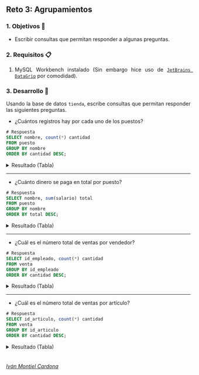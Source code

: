 ## Reto 3: Agrupamientos

<div style="text-align: justify;">

### 1. Objetivos :dart:

- Escribir consultas que permitan responder a algunas preguntas.

### 2. Requisitos :clipboard:

1. MySQL Workbench instalado (Sin embargo hice uso de [`JetBrains DataGrip`](https://www.jetbrains.com/datagrip/) por comodidad).

### 3. Desarrollo :rocket:

Usando la base de datos `tienda`, escribe consultas que permitan responder las siguientes preguntas.

- ¿Cuántos registros hay por cada uno de los puestos?

```sql
# Respuesta
SELECT nombre, count(*) cantidad
FROM puesto
GROUP BY nombre
ORDER BY cantidad DESC;                
```
<details><summary>Resultado (Tabla)</summary>
<p>

|#  |nombre                              |cantidad|
|---|------------------------------------|--------|
|1  |Nurse Practicioner                  |16      |
|2  |Marketing Manager                   |16      |
|3  |Project Manager                     |15      |
|4  |Research Associate                  |14      |
|5  |Editor                              |14      |
|6  |Business Systems Development Analyst|14      |
|7  |Data Coordiator                     |13      |
|8  |Physical Therapy Assistant          |13      |
|9  |Assistant Professor                 |13      |
|10 |Financial Advisor                   |12      |
|11 |Sales Representative                |12      |
|12 |Executive Secretary                 |12      |
|13 |VP Marketing                        |12      |
|14 |Compensation Analyst                |12      |
|15 |VP Quality Control                  |12      |
|16 |Product Engineer                    |12      |
|17 |General Manager                     |11      |
|18 |Clinical Specialist                 |11      |
|19 |Occupational Therapist              |11      |
|20 |Recruiting Manager                  |11      |
|21 |Mechanical Systems Engineer         |11      |
|22 |Electrical Engineer                 |11      |
|23 |Marketing Assistant                 |11      |
|24 |Paralegal                           |11      |
|25 |Social Worker                       |10      |
|26 |Structural Engineer                 |10      |
|27 |Senior Editor                       |10      |
|28 |Speech Pathologist                  |10      |
|29 |Help Desk Technician                |10      |
|30 |Community Outreach Specialist       |10      |
|31 |Environmental Tech                  |10      |
|32 |Nurse                               |10      |
|33 |Senior Cost Accountant              |10      |
|34 |VP Accounting                       |10      |
|35 |Pharmacist                          |10      |
|36 |Associate Professor                 |10      |
|37 |Professor                           |10      |
|38 |Staff Scientist                     |9       |
|39 |Teacher                             |9       |
|40 |Recruiter                           |9       |
|41 |Quality Control Specialist          |9       |
|42 |Senior Quality Engineer             |9       |
|43 |Nuclear Power Engineer              |9       |
|44 |Internal Auditor                    |9       |
|45 |Account Executive                   |9       |
|46 |Technical Writer                    |9       |
|47 |Environmental Specialist            |9       |
|48 |Analog Circuit Design manager       |8       |
|49 |Junior Executive                    |8       |
|50 |Director of Sales                   |8       |
|51 |Graphic Designer                    |8       |
|52 |Senior Financial Analyst            |8       |
|53 |Cost Accountant                     |8       |
|54 |Sales Associate                     |8       |
|55 |Librarian                           |8       |
|56 |Software Consultant                 |8       |
|57 |Chief Design Engineer               |8       |
|58 |Quality Engineer                    |8       |
|59 |Actuary                             |8       |
|60 |Information Systems Manager         |7       |
|61 |Dental Hygienist                    |7       |
|62 |VP Sales                            |7       |
|63 |Chemical Engineer                   |7       |
|64 |Assistant Manager                   |7       |
|65 |Geological Engineer                 |7       |
|66 |Help Desk Operator                  |7       |
|67 |VP Product Management               |7       |
|68 |Human Resources Manager             |6       |
|69 |Financial Analyst                   |6       |
|70 |Biostatistician IV                  |6       |
|71 |Tax Accountant                      |6       |
|72 |Account Coordinator                 |6       |
|73 |Legal Assistant                     |6       |
|74 |Developer II                        |6       |
|75 |Senior Developer                    |6       |
|76 |Operator                            |6       |
|77 |Assistant Media Planner             |6       |
|78 |Desktop Support Technician          |5       |
|79 |Web Designer IV                     |5       |
|80 |Civil Engineer                      |5       |
|81 |Media Manager III                   |5       |
|82 |Administrative Assistant III        |5       |
|83 |GIS Technical Architect             |5       |
|84 |Payment Adjustment Coordinator      |5       |
|85 |Analyst Programmer                  |5       |
|86 |Budget/Accounting Analyst IV        |5       |
|87 |Food Chemist                        |5       |
|88 |Budget/Accounting Analyst III       |4       |
|89 |Safety Technician IV                |4       |
|90 |Design Engineer                     |4       |
|91 |Biostatistician I                   |4       |
|92 |Administrative Officer              |4       |
|93 |Senior Sales Associate              |4       |
|94 |Accountant IV                       |4       |
|95 |Computer Systems Analyst I          |4       |
|96 |Biostatistician III                 |4       |
|97 |Automation Specialist III           |4       |
|98 |Developer III                       |4       |
|99 |Statistician I                      |4       |
|100|Structural Analysis Engineer        |4       |
|101|Engineer IV                         |4       |
|102|Database Administrator IV           |4       |
|103|Accounting Assistant III            |3       |
|104|Staff Accountant IV                 |3       |
|105|Software Test Engineer III          |3       |
|106|Human Resources Assistant I         |3       |
|107|Human Resources Assistant II        |3       |
|108|Registered Nurse                    |3       |
|109|Software Engineer I                 |3       |
|110|Staff Accountant II                 |3       |
|111|Programmer II                       |3       |
|112|Systems Administrator III           |3       |
|113|Accounting Assistant II             |3       |
|114|Engineer II                         |3       |
|115|Office Assistant III                |3       |
|116|Health Coach IV                     |3       |
|117|Developer IV                        |3       |
|118|Staff Accountant I                  |3       |
|119|Computer Systems Analyst III        |3       |
|120|Research Nurse                      |3       |
|121|Geologist III                       |3       |
|122|Web Developer II                    |3       |
|123|Database Administrator III          |3       |
|124|Geologist II                        |3       |
|125|Health Coach I                      |3       |
|126|Statistician IV                     |3       |
|127|Health Coach III                    |3       |
|128|Statistician III                    |3       |
|129|Engineer III                        |3       |
|130|Programmer Analyst II               |2       |
|131|Computer Systems Analyst II         |2       |
|132|Software Engineer IV                |2       |
|133|Database Administrator II           |2       |
|134|Programmer III                      |2       |
|135|Programmer Analyst IV               |2       |
|136|Research Assistant IV               |2       |
|137|Web Developer IV                    |2       |
|138|Geologist IV                        |2       |
|139|Administrative Assistant II         |2       |
|140|Database Administrator I            |2       |
|141|Automation Specialist II            |2       |
|142|Statistician II                     |2       |
|143|Media Manager IV                    |2       |
|144|Programmer Analyst III              |2       |
|145|Accountant I                        |2       |
|146|Human Resources Assistant III       |2       |
|147|Safety Technician III               |2       |
|148|Automation Specialist I             |2       |
|149|Media Manager II                    |2       |
|150|Web Designer I                      |2       |
|151|Web Designer III                    |2       |
|152|Office Assistant IV                 |2       |
|153|Account Representative IV           |2       |
|154|Account Representative II           |2       |
|155|Web Developer III                   |1       |
|156|Safety Technician I                 |1       |
|157|Accountant III                      |1       |
|158|Accounting Assistant I              |1       |
|159|Software Test Engineer I            |1       |
|160|Administrative Assistant I          |1       |
|161|Health Coach II                     |1       |
|162|Office Assistant II                 |1       |
|163|Account Representative III          |1       |
|164|Web Developer I                     |1       |
|165|Software Test Engineer IV           |1       |
|166|Systems Administrator IV            |1       |
|167|Software Test Engineer II           |1       |
|168|Automation Specialist IV            |1       |
|169|Research Assistant III              |1       |
|170|Web Designer II                     |1       |
|171|Engineer I                          |1       |
|172|Office Assistant I                  |1       |
|173|Human Resources Assistant IV        |1       |
|174|Budget/Accounting Analyst II        |1       |
|175|Biostatistician II                  |1       |
|176|Systems Administrator II            |1       |
|177|Research Assistant II               |1       |
|178|Budget/Accounting Analyst I         |1       |
|179|Computer Systems Analyst IV         |1       |
|180|Programmer IV                       |1       |
|181|Geologist I                         |1       |

</p>
</details>

---

- ¿Cuánto dinero se paga en total por puesto?

```sql
# Respuesta
SELECT nombre, sum(salario) total
FROM puesto
GROUP BY nombre
ORDER BY total DESC;                 
```
<details><summary>Resultado (Tabla)</summary>
<p>

|#  |nombre                              |total             |
|---|------------------------------------|------------------|
|1  |Project Manager                     |319920.94999999995|
|2  |Marketing Manager                   |314634.11000000004|
|3  |Nurse Practicioner                  |296384.04         |
|4  |Editor                              |295937.8          |
|5  |Business Systems Development Analyst|287700.92000000004|
|6  |Data Coordiator                     |270557.2          |
|7  |Assistant Professor                 |259330.11999999997|
|8  |Sales Representative                |258233.40000000002|
|9  |Physical Therapy Assistant          |250663.83000000002|
|10 |Product Engineer                    |250642.59         |
|11 |Executive Secretary                 |249026.86         |
|12 |Recruiting Manager                  |244284.58000000002|
|13 |VP Marketing                        |238134.47         |
|14 |Research Associate                  |232990.91999999998|
|15 |VP Quality Control                  |228367.74         |
|16 |Financial Advisor                   |223188.32         |
|17 |Internal Auditor                    |217184.47999999998|
|18 |Community Outreach Specialist       |213180.26         |
|19 |Electrical Engineer                 |213060.25000000003|
|20 |Senior Cost Accountant              |209741.45         |
|21 |Mechanical Systems Engineer         |205871.29999999996|
|22 |Recruiter                           |205388.24         |
|23 |Associate Professor                 |202747.07         |
|24 |Marketing Assistant                 |201814.22999999998|
|25 |Professor                           |197438.65         |
|26 |Occupational Therapist              |197312.52         |
|27 |Structural Engineer                 |196719.8          |
|28 |Compensation Analyst                |196647.86         |
|29 |Help Desk Technician                |195488.10000000003|
|30 |Technical Writer                    |195144.9          |
|31 |Senior Editor                       |194293.35         |
|32 |Account Executive                   |192631.74000000002|
|33 |Paralegal                           |191828.56         |
|34 |General Manager                     |187447.10000000003|
|35 |Environmental Specialist            |187148.25999999998|
|36 |Actuary                             |185081.38         |
|37 |Nuclear Power Engineer              |183194.26999999996|
|38 |Speech Pathologist                  |181719.12         |
|39 |Clinical Specialist                 |180402.31000000003|
|40 |Analog Circuit Design manager       |179310.18000000002|
|41 |Quality Engineer                    |177159.88         |
|42 |Pharmacist                          |177045.75999999998|
|43 |VP Accounting                       |176440.37         |
|44 |Quality Control Specialist          |176435.7          |
|45 |Teacher                             |176137.90999999997|
|46 |Environmental Tech                  |170871.14         |
|47 |Social Worker                       |168107.81         |
|48 |Librarian                           |167132.47         |
|49 |Senior Quality Engineer             |165311.53         |
|50 |Sales Associate                     |161259.63         |
|51 |Information Systems Manager         |158606.63999999998|
|52 |Nurse                               |158288.41         |
|53 |Staff Scientist                     |157528.98         |
|54 |Junior Executive                    |156846.26         |
|55 |Graphic Designer                    |155582.24000000002|
|56 |Cost Accountant                     |155524.81         |
|57 |Senior Financial Analyst            |155378.73         |
|58 |Geological Engineer                 |154718.74000000002|
|59 |Software Consultant                 |148500.93         |
|60 |Help Desk Operator                  |144664.22         |
|61 |Senior Developer                    |144510.99999999997|
|62 |VP Sales                            |144019.28         |
|63 |Assistant Media Planner             |142575.78999999998|
|64 |VP Product Management               |139063            |
|65 |Assistant Manager                   |137498.36         |
|66 |Director of Sales                   |136630.69         |
|67 |Dental Hygienist                    |134625.13999999998|
|68 |Human Resources Manager             |134137.89         |
|69 |Chemical Engineer                   |124725.29         |
|70 |Food Chemist                        |122822.52999999998|
|71 |Legal Assistant                     |116887.06         |
|72 |Biostatistician IV                  |115855.77         |
|73 |Chief Design Engineer               |113435.31         |
|74 |Administrative Assistant III        |109978.81999999999|
|75 |Analyst Programmer                  |109022.78         |
|76 |Payment Adjustment Coordinator      |108237.15         |
|77 |Operator                            |107162.24         |
|78 |Media Manager III                   |106493.16         |
|79 |Tax Accountant                      |104793.26999999999|
|80 |Financial Analyst                   |103102.69         |
|81 |Developer II                        |100616.11         |
|82 |GIS Technical Architect             |98169.16          |
|83 |Civil Engineer                      |96309.17          |
|84 |Structural Analysis Engineer        |96282.49          |
|85 |Account Coordinator                 |95365.31          |
|86 |Web Designer IV                     |94720.48999999999 |
|87 |Desktop Support Technician          |92315.22          |
|88 |Budget/Accounting Analyst IV        |86841.65          |
|89 |Automation Specialist III           |85265.81          |
|90 |Accounting Assistant II             |82846.92          |
|91 |Biostatistician I                   |81166.53          |
|92 |Design Engineer                     |80445.94          |
|93 |Engineer IV                         |80252.93000000001 |
|94 |Accounting Assistant III            |78947.08          |
|95 |Developer III                       |78804.54          |
|96 |Database Administrator IV           |78122.02          |
|97 |Research Nurse                      |74760.48000000001 |
|98 |Safety Technician IV                |73772             |
|99 |Computer Systems Analyst III        |73510.64000000001 |
|100|Accountant IV                       |73295.34          |
|101|Engineer II                         |72390.38          |
|102|Biostatistician III                 |72168.98999999999 |
|103|Web Developer II                    |70273.68000000001 |
|104|Budget/Accounting Analyst III       |70107.77          |
|105|Computer Systems Analyst I          |69487.33          |
|106|Health Coach IV                     |68818.7           |
|107|Statistician I                      |66762.22          |
|108|Programmer II                       |66738.28          |
|109|Administrative Officer              |65457.009999999995|
|110|Systems Administrator III           |65249.71          |
|111|Database Administrator III          |65130.479999999996|
|112|Health Coach I                      |64201.719999999994|
|113|Senior Sales Associate              |59430.57          |
|114|Statistician IV                     |59128.3           |
|115|Software Engineer I                 |58684.06          |
|116|Registered Nurse                    |58365.799999999996|
|117|Health Coach III                    |57582.14000000001 |
|118|Statistician III                    |56597.75          |
|119|Human Resources Assistant II        |56561.19          |
|120|Human Resources Assistant I         |54443.1           |
|121|Geologist II                        |52602.93          |
|122|Staff Accountant IV                 |52206.27          |
|123|Programmer Analyst III              |50695.97          |
|124|Engineer III                        |49341.4           |
|125|Staff Accountant I                  |48534.89000000001 |
|126|Office Assistant III                |46695.299999999996|
|127|Administrative Assistant II         |46447.15          |
|128|Software Test Engineer III          |46299.53          |
|129|Media Manager IV                    |45136.490000000005|
|130|Geologist III                       |44991.45          |
|131|Web Designer I                      |44976.29          |
|132|Automation Specialist II            |44760.58          |
|133|Programmer Analyst IV               |44548.759999999995|
|134|Account Representative IV           |44136.37          |
|135|Web Designer III                    |44085.04          |
|136|Database Administrator II           |43489.34          |
|137|Web Developer IV                    |42071.9           |
|138|Geologist IV                        |41916.28          |
|139|Developer IV                        |41890.75          |
|140|Safety Technician III               |40913.68          |
|141|Automation Specialist I             |39900.479999999996|
|142|Research Assistant IV               |38957.619999999995|
|143|Software Engineer IV                |37258.75          |
|144|Database Administrator I            |36415.3           |
|145|Account Representative II           |36270.86          |
|146|Office Assistant IV                 |35898.479999999996|
|147|Programmer Analyst II               |35658.78          |
|148|Computer Systems Analyst II         |35160             |
|149|Programmer III                      |35091.17          |
|150|Staff Accountant II                 |33694.94          |
|151|Human Resources Assistant III       |32617.61          |
|152|Media Manager II                    |31757.510000000002|
|153|Accountant I                        |30567.079999999998|
|154|Accounting Assistant I              |29770             |
|155|Administrative Assistant I          |28952.63          |
|156|Statistician II                     |28752.649999999998|
|157|Budget/Accounting Analyst II        |28698.82          |
|158|Research Assistant III              |27359.54          |
|159|Automation Specialist IV            |27356.99          |
|160|Engineer I                          |27155.44          |
|161|Programmer IV                       |27148.8           |
|162|Computer Systems Analyst IV         |25803.45          |
|163|Software Test Engineer IV           |25062.1           |
|164|Web Developer I                     |23536.3           |
|165|Software Test Engineer I            |22150.18          |
|166|Accountant III                      |21880.07          |
|167|Systems Administrator IV            |21007.3           |
|168|Office Assistant II                 |21000.56          |
|169|Office Assistant I                  |20506.16          |
|170|Biostatistician II                  |20196.05          |
|171|Health Coach II                     |18672.07          |
|172|Web Designer II                     |18487.79          |
|173|Systems Administrator II            |16712.29          |
|174|Budget/Accounting Analyst I         |16579.18          |
|175|Research Assistant II               |15982.36          |
|176|Safety Technician I                 |15855.96          |
|177|Web Developer III                   |15457.03          |
|178|Software Test Engineer II           |13084.31          |
|179|Human Resources Assistant IV        |12946.33          |
|180|Geologist I                         |11719.36          |
|181|Account Representative III          |10926.89          |

</p>
</details>

---

- ¿Cuál es el número total de ventas por vendedor?

```sql
# Respuesta
SELECT id_empleado, count(*) cantidad
FROM venta
GROUP BY id_empleado
ORDER BY cantidad DESC;                 
```
<details><summary>Resultado (Tabla)</summary>
<p>

|#  |id_empleado|cantidad|
|---|-----------|--------|
|1  |510        |6       |
|2  |12         |5       |
|3  |227        |5       |
|4  |544        |5       |
|5  |15         |4       |
|6  |142        |4       |
|7  |216        |4       |
|8  |233        |4       |
|9  |379        |4       |
|10 |396        |4       |
|11 |413        |4       |
|12 |446        |4       |
|13 |476        |4       |
|14 |507        |4       |
|15 |529        |4       |
|16 |682        |4       |
|17 |747        |4       |
|18 |769        |4       |
|19 |791        |4       |
|20 |895        |4       |
|21 |41         |3       |
|22 |51         |3       |
|23 |56         |3       |
|24 |69         |3       |
|25 |86         |3       |
|26 |104        |3       |
|27 |107        |3       |
|28 |155        |3       |
|29 |173        |3       |
|30 |178        |3       |
|31 |185        |3       |
|32 |190        |3       |
|33 |205        |3       |
|34 |228        |3       |
|35 |240        |3       |
|36 |242        |3       |
|37 |255        |3       |
|38 |256        |3       |
|39 |260        |3       |
|40 |287        |3       |
|41 |318        |3       |
|42 |344        |3       |
|43 |364        |3       |
|44 |381        |3       |
|45 |393        |3       |
|46 |398        |3       |
|47 |414        |3       |
|48 |427        |3       |
|49 |461        |3       |
|50 |489        |3       |
|51 |511        |3       |
|52 |542        |3       |
|53 |558        |3       |
|54 |562        |3       |
|55 |646        |3       |
|56 |678        |3       |
|57 |680        |3       |
|58 |725        |3       |
|59 |737        |3       |
|60 |756        |3       |
|61 |761        |3       |
|62 |772        |3       |
|63 |773        |3       |
|64 |774        |3       |
|65 |784        |3       |
|66 |785        |3       |
|67 |802        |3       |
|68 |805        |3       |
|69 |811        |3       |
|70 |823        |3       |
|71 |872        |3       |
|72 |944        |3       |
|73 |946        |3       |
|74 |948        |3       |
|75 |951        |3       |
|76 |976        |3       |
|77 |994        |3       |
|78 |2          |2       |
|79 |3          |2       |
|80 |6          |2       |
|81 |18         |2       |
|82 |23         |2       |
|83 |31         |2       |
|84 |32         |2       |
|85 |36         |2       |
|86 |37         |2       |
|87 |39         |2       |
|88 |45         |2       |
|89 |60         |2       |
|90 |67         |2       |
|91 |74         |2       |
|92 |83         |2       |
|93 |85         |2       |
|94 |90         |2       |
|95 |92         |2       |
|96 |94         |2       |
|97 |108        |2       |
|98 |115        |2       |
|99 |122        |2       |
|100|123        |2       |
|101|128        |2       |
|102|134        |2       |
|103|135        |2       |
|104|141        |2       |
|105|148        |2       |
|106|149        |2       |
|107|153        |2       |
|108|156        |2       |
|109|170        |2       |
|110|177        |2       |
|111|183        |2       |
|112|188        |2       |
|113|192        |2       |
|114|193        |2       |
|115|196        |2       |
|116|198        |2       |
|117|202        |2       |
|118|208        |2       |
|119|209        |2       |
|120|223        |2       |
|121|230        |2       |
|122|236        |2       |
|123|237        |2       |
|124|243        |2       |
|125|252        |2       |
|126|259        |2       |
|127|263        |2       |
|128|265        |2       |
|129|267        |2       |
|130|270        |2       |
|131|278        |2       |
|132|286        |2       |
|133|291        |2       |
|134|292        |2       |
|135|298        |2       |
|136|299        |2       |
|137|301        |2       |
|138|303        |2       |
|139|304        |2       |
|140|305        |2       |
|141|312        |2       |
|142|325        |2       |
|143|342        |2       |
|144|349        |2       |
|145|354        |2       |
|146|359        |2       |
|147|360        |2       |
|148|370        |2       |
|149|378        |2       |
|150|383        |2       |
|151|389        |2       |
|152|390        |2       |
|153|394        |2       |
|154|395        |2       |
|155|401        |2       |
|156|412        |2       |
|157|417        |2       |
|158|423        |2       |
|159|428        |2       |
|160|435        |2       |
|161|438        |2       |
|162|444        |2       |
|163|448        |2       |
|164|449        |2       |
|165|452        |2       |
|166|453        |2       |
|167|459        |2       |
|168|460        |2       |
|169|467        |2       |
|170|477        |2       |
|171|485        |2       |
|172|491        |2       |
|173|499        |2       |
|174|502        |2       |
|175|509        |2       |
|176|516        |2       |
|177|517        |2       |
|178|520        |2       |
|179|528        |2       |
|180|531        |2       |
|181|538        |2       |
|182|554        |2       |
|183|557        |2       |
|184|565        |2       |
|185|568        |2       |
|186|572        |2       |
|187|575        |2       |
|188|576        |2       |
|189|578        |2       |
|190|582        |2       |
|191|586        |2       |
|192|587        |2       |
|193|596        |2       |
|194|607        |2       |
|195|608        |2       |
|196|627        |2       |
|197|630        |2       |
|198|637        |2       |
|199|648        |2       |
|200|651        |2       |
|201|664        |2       |
|202|675        |2       |
|203|676        |2       |
|204|677        |2       |
|205|679        |2       |
|206|683        |2       |
|207|684        |2       |
|208|688        |2       |
|209|690        |2       |
|210|694        |2       |
|211|697        |2       |
|212|707        |2       |
|213|714        |2       |
|214|716        |2       |
|215|722        |2       |
|216|726        |2       |
|217|733        |2       |
|218|740        |2       |
|219|745        |2       |
|220|758        |2       |
|221|760        |2       |
|222|765        |2       |
|223|766        |2       |
|224|775        |2       |
|225|776        |2       |
|226|779        |2       |
|227|812        |2       |
|228|813        |2       |
|229|826        |2       |
|230|831        |2       |
|231|835        |2       |
|232|839        |2       |
|233|850        |2       |
|234|856        |2       |
|235|866        |2       |
|236|869        |2       |
|237|878        |2       |
|238|880        |2       |
|239|881        |2       |
|240|885        |2       |
|241|888        |2       |
|242|891        |2       |
|243|898        |2       |
|244|904        |2       |
|245|905        |2       |
|246|906        |2       |
|247|910        |2       |
|248|915        |2       |
|249|922        |2       |
|250|925        |2       |
|251|935        |2       |
|252|941        |2       |
|253|958        |2       |
|254|962        |2       |
|255|982        |2       |
|256|986        |2       |
|257|4          |1       |
|258|5          |1       |
|259|22         |1       |
|260|25         |1       |
|261|26         |1       |
|262|28         |1       |
|263|29         |1       |
|264|30         |1       |
|265|34         |1       |
|266|38         |1       |
|267|42         |1       |
|268|47         |1       |
|269|50         |1       |
|270|52         |1       |
|271|54         |1       |
|272|55         |1       |
|273|59         |1       |
|274|63         |1       |
|275|64         |1       |
|276|70         |1       |
|277|71         |1       |
|278|72         |1       |
|279|75         |1       |
|280|77         |1       |
|281|88         |1       |
|282|89         |1       |
|283|91         |1       |
|284|95         |1       |
|285|96         |1       |
|286|97         |1       |
|287|98         |1       |
|288|100        |1       |
|289|101        |1       |
|290|103        |1       |
|291|112        |1       |
|292|113        |1       |
|293|114        |1       |
|294|116        |1       |
|295|117        |1       |
|296|119        |1       |
|297|120        |1       |
|298|124        |1       |
|299|126        |1       |
|300|127        |1       |
|301|131        |1       |
|302|137        |1       |
|303|138        |1       |
|304|144        |1       |
|305|145        |1       |
|306|146        |1       |
|307|150        |1       |
|308|152        |1       |
|309|158        |1       |
|310|160        |1       |
|311|161        |1       |
|312|162        |1       |
|313|163        |1       |
|314|165        |1       |
|315|168        |1       |
|316|169        |1       |
|317|174        |1       |
|318|176        |1       |
|319|180        |1       |
|320|187        |1       |
|321|195        |1       |
|322|200        |1       |
|323|203        |1       |
|324|204        |1       |
|325|206        |1       |
|326|207        |1       |
|327|210        |1       |
|328|211        |1       |
|329|212        |1       |
|330|214        |1       |
|331|215        |1       |
|332|218        |1       |
|333|220        |1       |
|334|222        |1       |
|335|225        |1       |
|336|229        |1       |
|337|231        |1       |
|338|238        |1       |
|339|239        |1       |
|340|246        |1       |
|341|248        |1       |
|342|251        |1       |
|343|258        |1       |
|344|261        |1       |
|345|264        |1       |
|346|266        |1       |
|347|269        |1       |
|348|271        |1       |
|349|272        |1       |
|350|273        |1       |
|351|277        |1       |
|352|279        |1       |
|353|280        |1       |
|354|281        |1       |
|355|282        |1       |
|356|284        |1       |
|357|285        |1       |
|358|288        |1       |
|359|289        |1       |
|360|293        |1       |
|361|294        |1       |
|362|295        |1       |
|363|296        |1       |
|364|297        |1       |
|365|300        |1       |
|366|308        |1       |
|367|309        |1       |
|368|311        |1       |
|369|314        |1       |
|370|315        |1       |
|371|316        |1       |
|372|319        |1       |
|373|321        |1       |
|374|322        |1       |
|375|324        |1       |
|376|330        |1       |
|377|331        |1       |
|378|335        |1       |
|379|337        |1       |
|380|338        |1       |
|381|340        |1       |
|382|341        |1       |
|383|343        |1       |
|384|345        |1       |
|385|346        |1       |
|386|347        |1       |
|387|351        |1       |
|388|353        |1       |
|389|355        |1       |
|390|356        |1       |
|391|357        |1       |
|392|361        |1       |
|393|369        |1       |
|394|371        |1       |
|395|373        |1       |
|396|375        |1       |
|397|377        |1       |
|398|380        |1       |
|399|382        |1       |
|400|384        |1       |
|401|387        |1       |
|402|388        |1       |
|403|397        |1       |
|404|400        |1       |
|405|405        |1       |
|406|406        |1       |
|407|407        |1       |
|408|408        |1       |
|409|409        |1       |
|410|410        |1       |
|411|415        |1       |
|412|416        |1       |
|413|418        |1       |
|414|421        |1       |
|415|422        |1       |
|416|424        |1       |
|417|425        |1       |
|418|426        |1       |
|419|429        |1       |
|420|430        |1       |
|421|431        |1       |
|422|432        |1       |
|423|434        |1       |
|424|436        |1       |
|425|440        |1       |
|426|441        |1       |
|427|447        |1       |
|428|456        |1       |
|429|458        |1       |
|430|463        |1       |
|431|464        |1       |
|432|465        |1       |
|433|466        |1       |
|434|468        |1       |
|435|471        |1       |
|436|473        |1       |
|437|474        |1       |
|438|475        |1       |
|439|478        |1       |
|440|483        |1       |
|441|487        |1       |
|442|492        |1       |
|443|494        |1       |
|444|495        |1       |
|445|496        |1       |
|446|497        |1       |
|447|498        |1       |
|448|500        |1       |
|449|501        |1       |
|450|503        |1       |
|451|505        |1       |
|452|506        |1       |
|453|519        |1       |
|454|523        |1       |
|455|525        |1       |
|456|526        |1       |
|457|527        |1       |
|458|534        |1       |
|459|539        |1       |
|460|543        |1       |
|461|545        |1       |
|462|546        |1       |
|463|552        |1       |
|464|555        |1       |
|465|561        |1       |
|466|563        |1       |
|467|564        |1       |
|468|569        |1       |
|469|571        |1       |
|470|573        |1       |
|471|574        |1       |
|472|577        |1       |
|473|579        |1       |
|474|580        |1       |
|475|581        |1       |
|476|583        |1       |
|477|584        |1       |
|478|585        |1       |
|479|588        |1       |
|480|589        |1       |
|481|591        |1       |
|482|593        |1       |
|483|594        |1       |
|484|595        |1       |
|485|597        |1       |
|486|598        |1       |
|487|599        |1       |
|488|602        |1       |
|489|603        |1       |
|490|604        |1       |
|491|605        |1       |
|492|606        |1       |
|493|609        |1       |
|494|611        |1       |
|495|612        |1       |
|496|614        |1       |
|497|621        |1       |
|498|623        |1       |
|499|628        |1       |
|500|629        |1       |
|501|631        |1       |
|502|633        |1       |
|503|635        |1       |
|504|636        |1       |
|505|638        |1       |
|506|640        |1       |
|507|643        |1       |
|508|644        |1       |
|509|649        |1       |
|510|654        |1       |
|511|655        |1       |
|512|657        |1       |
|513|662        |1       |
|514|663        |1       |
|515|666        |1       |
|516|668        |1       |
|517|670        |1       |
|518|671        |1       |
|519|672        |1       |
|520|673        |1       |
|521|681        |1       |
|522|685        |1       |
|523|686        |1       |
|524|689        |1       |
|525|693        |1       |
|526|696        |1       |
|527|698        |1       |
|528|699        |1       |
|529|700        |1       |
|530|701        |1       |
|531|702        |1       |
|532|705        |1       |
|533|706        |1       |
|534|709        |1       |
|535|710        |1       |
|536|713        |1       |
|537|719        |1       |
|538|720        |1       |
|539|723        |1       |
|540|727        |1       |
|541|728        |1       |
|542|732        |1       |
|543|735        |1       |
|544|736        |1       |
|545|738        |1       |
|546|739        |1       |
|547|741        |1       |
|548|743        |1       |
|549|744        |1       |
|550|748        |1       |
|551|750        |1       |
|552|755        |1       |
|553|759        |1       |
|554|763        |1       |
|555|768        |1       |
|556|770        |1       |
|557|771        |1       |
|558|778        |1       |
|559|780        |1       |
|560|786        |1       |
|561|787        |1       |
|562|788        |1       |
|563|793        |1       |
|564|795        |1       |
|565|796        |1       |
|566|797        |1       |
|567|801        |1       |
|568|803        |1       |
|569|804        |1       |
|570|807        |1       |
|571|808        |1       |
|572|810        |1       |
|573|816        |1       |
|574|819        |1       |
|575|820        |1       |
|576|824        |1       |
|577|825        |1       |
|578|828        |1       |
|579|830        |1       |
|580|834        |1       |
|581|836        |1       |
|582|838        |1       |
|583|840        |1       |
|584|841        |1       |
|585|842        |1       |
|586|844        |1       |
|587|845        |1       |
|588|847        |1       |
|589|848        |1       |
|590|854        |1       |
|591|855        |1       |
|592|862        |1       |
|593|863        |1       |
|594|867        |1       |
|595|868        |1       |
|596|870        |1       |
|597|871        |1       |
|598|873        |1       |
|599|876        |1       |
|600|879        |1       |
|601|882        |1       |
|602|886        |1       |
|603|887        |1       |
|604|894        |1       |
|605|896        |1       |
|606|903        |1       |
|607|911        |1       |
|608|912        |1       |
|609|918        |1       |
|610|919        |1       |
|611|923        |1       |
|612|924        |1       |
|613|926        |1       |
|614|929        |1       |
|615|930        |1       |
|616|936        |1       |
|617|937        |1       |
|618|938        |1       |
|619|939        |1       |
|620|947        |1       |
|621|949        |1       |
|622|953        |1       |
|623|955        |1       |
|624|957        |1       |
|625|963        |1       |
|626|967        |1       |
|627|969        |1       |
|628|975        |1       |
|629|977        |1       |
|630|979        |1       |
|631|980        |1       |
|632|981        |1       |
|633|983        |1       |
|634|985        |1       |
|635|987        |1       |
|636|989        |1       |
|637|990        |1       |
|638|992        |1       |
|639|995        |1       |
|640|997        |1       |
|641|999        |1       |
|642|1000       |1       |

</p>
</details>

---

- ¿Cuál es el número total de ventas por artículo?

```sql
# Respuesta
SELECT id_articulo, count(*) cantidad
FROM venta
GROUP BY id_articulo
ORDER BY cantidad DESC;                
```
<details><summary>Resultado (Tabla)</summary>
<p>

|#  |id_articulo|cantidad|
|---|-----------|--------|
|1  |966        |5       |
|2  |32         |4       |
|3  |43         |4       |
|4  |98         |4       |
|5  |289        |4       |
|6  |313        |4       |
|7  |322        |4       |
|8  |343        |4       |
|9  |419        |4       |
|10 |554        |4       |
|11 |583        |4       |
|12 |677        |4       |
|13 |899        |4       |
|14 |984        |4       |
|15 |26         |3       |
|16 |46         |3       |
|17 |53         |3       |
|18 |56         |3       |
|19 |65         |3       |
|20 |88         |3       |
|21 |89         |3       |
|22 |94         |3       |
|23 |115        |3       |
|24 |133        |3       |
|25 |141        |3       |
|26 |143        |3       |
|27 |177        |3       |
|28 |197        |3       |
|29 |199        |3       |
|30 |233        |3       |
|31 |244        |3       |
|32 |261        |3       |
|33 |271        |3       |
|34 |284        |3       |
|35 |291        |3       |
|36 |304        |3       |
|37 |309        |3       |
|38 |311        |3       |
|39 |329        |3       |
|40 |355        |3       |
|41 |358        |3       |
|42 |399        |3       |
|43 |404        |3       |
|44 |405        |3       |
|45 |408        |3       |
|46 |434        |3       |
|47 |448        |3       |
|48 |462        |3       |
|49 |469        |3       |
|50 |480        |3       |
|51 |486        |3       |
|52 |500        |3       |
|53 |501        |3       |
|54 |505        |3       |
|55 |511        |3       |
|56 |514        |3       |
|57 |539        |3       |
|58 |543        |3       |
|59 |564        |3       |
|60 |572        |3       |
|61 |633        |3       |
|62 |635        |3       |
|63 |636        |3       |
|64 |641        |3       |
|65 |648        |3       |
|66 |656        |3       |
|67 |659        |3       |
|68 |663        |3       |
|69 |683        |3       |
|70 |684        |3       |
|71 |687        |3       |
|72 |693        |3       |
|73 |701        |3       |
|74 |702        |3       |
|75 |721        |3       |
|76 |726        |3       |
|77 |730        |3       |
|78 |739        |3       |
|79 |742        |3       |
|80 |747        |3       |
|81 |767        |3       |
|82 |786        |3       |
|83 |799        |3       |
|84 |800        |3       |
|85 |807        |3       |
|86 |816        |3       |
|87 |844        |3       |
|88 |864        |3       |
|89 |925        |3       |
|90 |927        |3       |
|91 |930        |3       |
|92 |942        |3       |
|93 |972        |3       |
|94 |995        |3       |
|95 |4          |2       |
|96 |13         |2       |
|97 |38         |2       |
|98 |39         |2       |
|99 |49         |2       |
|100|55         |2       |
|101|93         |2       |
|102|95         |2       |
|103|104        |2       |
|104|105        |2       |
|105|111        |2       |
|106|121        |2       |
|107|125        |2       |
|108|126        |2       |
|109|132        |2       |
|110|135        |2       |
|111|139        |2       |
|112|145        |2       |
|113|148        |2       |
|114|149        |2       |
|115|150        |2       |
|116|156        |2       |
|117|173        |2       |
|118|183        |2       |
|119|189        |2       |
|120|190        |2       |
|121|191        |2       |
|122|200        |2       |
|123|202        |2       |
|124|205        |2       |
|125|207        |2       |
|126|223        |2       |
|127|229        |2       |
|128|234        |2       |
|129|242        |2       |
|130|254        |2       |
|131|257        |2       |
|132|258        |2       |
|133|272        |2       |
|134|279        |2       |
|135|280        |2       |
|136|282        |2       |
|137|295        |2       |
|138|296        |2       |
|139|302        |2       |
|140|310        |2       |
|141|323        |2       |
|142|326        |2       |
|143|332        |2       |
|144|335        |2       |
|145|340        |2       |
|146|345        |2       |
|147|346        |2       |
|148|347        |2       |
|149|348        |2       |
|150|352        |2       |
|151|357        |2       |
|152|361        |2       |
|153|373        |2       |
|154|374        |2       |
|155|376        |2       |
|156|385        |2       |
|157|386        |2       |
|158|391        |2       |
|159|396        |2       |
|160|397        |2       |
|161|409        |2       |
|162|411        |2       |
|163|413        |2       |
|164|418        |2       |
|165|420        |2       |
|166|421        |2       |
|167|431        |2       |
|168|436        |2       |
|169|438        |2       |
|170|439        |2       |
|171|440        |2       |
|172|444        |2       |
|173|461        |2       |
|174|463        |2       |
|175|465        |2       |
|176|484        |2       |
|177|492        |2       |
|178|495        |2       |
|179|499        |2       |
|180|506        |2       |
|181|527        |2       |
|182|528        |2       |
|183|532        |2       |
|184|536        |2       |
|185|540        |2       |
|186|541        |2       |
|187|547        |2       |
|188|555        |2       |
|189|557        |2       |
|190|560        |2       |
|191|578        |2       |
|192|579        |2       |
|193|588        |2       |
|194|597        |2       |
|195|607        |2       |
|196|609        |2       |
|197|610        |2       |
|198|614        |2       |
|199|616        |2       |
|200|619        |2       |
|201|621        |2       |
|202|631        |2       |
|203|632        |2       |
|204|642        |2       |
|205|644        |2       |
|206|646        |2       |
|207|651        |2       |
|208|665        |2       |
|209|668        |2       |
|210|670        |2       |
|211|695        |2       |
|212|698        |2       |
|213|700        |2       |
|214|703        |2       |
|215|705        |2       |
|216|711        |2       |
|217|714        |2       |
|218|718        |2       |
|219|720        |2       |
|220|728        |2       |
|221|729        |2       |
|222|731        |2       |
|223|733        |2       |
|224|749        |2       |
|225|750        |2       |
|226|764        |2       |
|227|768        |2       |
|228|785        |2       |
|229|789        |2       |
|230|792        |2       |
|231|798        |2       |
|232|801        |2       |
|233|805        |2       |
|234|824        |2       |
|235|825        |2       |
|236|828        |2       |
|237|830        |2       |
|238|835        |2       |
|239|838        |2       |
|240|847        |2       |
|241|848        |2       |
|242|861        |2       |
|243|863        |2       |
|244|866        |2       |
|245|869        |2       |
|246|900        |2       |
|247|902        |2       |
|248|905        |2       |
|249|912        |2       |
|250|914        |2       |
|251|915        |2       |
|252|916        |2       |
|253|917        |2       |
|254|918        |2       |
|255|920        |2       |
|256|921        |2       |
|257|932        |2       |
|258|933        |2       |
|259|937        |2       |
|260|945        |2       |
|261|947        |2       |
|262|956        |2       |
|263|963        |2       |
|264|968        |2       |
|265|970        |2       |
|266|974        |2       |
|267|978        |2       |
|268|983        |2       |
|269|987        |2       |
|270|989        |2       |
|271|990        |2       |
|272|994        |2       |
|273|999        |2       |
|274|2          |1       |
|275|3          |1       |
|276|8          |1       |
|277|10         |1       |
|278|11         |1       |
|279|12         |1       |
|280|15         |1       |
|281|18         |1       |
|282|20         |1       |
|283|21         |1       |
|284|22         |1       |
|285|24         |1       |
|286|28         |1       |
|287|29         |1       |
|288|30         |1       |
|289|33         |1       |
|290|34         |1       |
|291|36         |1       |
|292|45         |1       |
|293|48         |1       |
|294|50         |1       |
|295|52         |1       |
|296|59         |1       |
|297|61         |1       |
|298|66         |1       |
|299|68         |1       |
|300|70         |1       |
|301|73         |1       |
|302|76         |1       |
|303|78         |1       |
|304|80         |1       |
|305|84         |1       |
|306|85         |1       |
|307|86         |1       |
|308|92         |1       |
|309|96         |1       |
|310|99         |1       |
|311|100        |1       |
|312|101        |1       |
|313|102        |1       |
|314|106        |1       |
|315|112        |1       |
|316|113        |1       |
|317|114        |1       |
|318|117        |1       |
|319|118        |1       |
|320|120        |1       |
|321|123        |1       |
|322|124        |1       |
|323|127        |1       |
|324|130        |1       |
|325|131        |1       |
|326|136        |1       |
|327|138        |1       |
|328|140        |1       |
|329|142        |1       |
|330|144        |1       |
|331|152        |1       |
|332|153        |1       |
|333|154        |1       |
|334|155        |1       |
|335|159        |1       |
|336|160        |1       |
|337|170        |1       |
|338|172        |1       |
|339|174        |1       |
|340|176        |1       |
|341|179        |1       |
|342|180        |1       |
|343|181        |1       |
|344|182        |1       |
|345|185        |1       |
|346|192        |1       |
|347|193        |1       |
|348|194        |1       |
|349|211        |1       |
|350|212        |1       |
|351|215        |1       |
|352|218        |1       |
|353|221        |1       |
|354|226        |1       |
|355|227        |1       |
|356|231        |1       |
|357|232        |1       |
|358|235        |1       |
|359|236        |1       |
|360|238        |1       |
|361|243        |1       |
|362|245        |1       |
|363|246        |1       |
|364|247        |1       |
|365|250        |1       |
|366|251        |1       |
|367|256        |1       |
|368|259        |1       |
|369|263        |1       |
|370|264        |1       |
|371|267        |1       |
|372|268        |1       |
|373|274        |1       |
|374|276        |1       |
|375|277        |1       |
|376|281        |1       |
|377|283        |1       |
|378|286        |1       |
|379|290        |1       |
|380|292        |1       |
|381|293        |1       |
|382|297        |1       |
|383|299        |1       |
|384|300        |1       |
|385|303        |1       |
|386|306        |1       |
|387|307        |1       |
|388|312        |1       |
|389|318        |1       |
|390|319        |1       |
|391|327        |1       |
|392|330        |1       |
|393|331        |1       |
|394|333        |1       |
|395|339        |1       |
|396|342        |1       |
|397|344        |1       |
|398|349        |1       |
|399|351        |1       |
|400|353        |1       |
|401|354        |1       |
|402|356        |1       |
|403|359        |1       |
|404|364        |1       |
|405|365        |1       |
|406|369        |1       |
|407|370        |1       |
|408|377        |1       |
|409|383        |1       |
|410|388        |1       |
|411|392        |1       |
|412|393        |1       |
|413|406        |1       |
|414|410        |1       |
|415|414        |1       |
|416|415        |1       |
|417|416        |1       |
|418|425        |1       |
|419|426        |1       |
|420|432        |1       |
|421|433        |1       |
|422|441        |1       |
|423|442        |1       |
|424|445        |1       |
|425|446        |1       |
|426|447        |1       |
|427|452        |1       |
|428|455        |1       |
|429|456        |1       |
|430|457        |1       |
|431|458        |1       |
|432|459        |1       |
|433|467        |1       |
|434|481        |1       |
|435|482        |1       |
|436|483        |1       |
|437|485        |1       |
|438|487        |1       |
|439|489        |1       |
|440|494        |1       |
|441|496        |1       |
|442|498        |1       |
|443|503        |1       |
|444|507        |1       |
|445|509        |1       |
|446|513        |1       |
|447|515        |1       |
|448|516        |1       |
|449|519        |1       |
|450|520        |1       |
|451|524        |1       |
|452|525        |1       |
|453|526        |1       |
|454|530        |1       |
|455|531        |1       |
|456|533        |1       |
|457|534        |1       |
|458|538        |1       |
|459|544        |1       |
|460|549        |1       |
|461|552        |1       |
|462|561        |1       |
|463|562        |1       |
|464|567        |1       |
|465|571        |1       |
|466|573        |1       |
|467|576        |1       |
|468|577        |1       |
|469|580        |1       |
|470|585        |1       |
|471|587        |1       |
|472|589        |1       |
|473|591        |1       |
|474|596        |1       |
|475|599        |1       |
|476|601        |1       |
|477|603        |1       |
|478|611        |1       |
|479|612        |1       |
|480|613        |1       |
|481|615        |1       |
|482|618        |1       |
|483|622        |1       |
|484|623        |1       |
|485|627        |1       |
|486|628        |1       |
|487|634        |1       |
|488|637        |1       |
|489|638        |1       |
|490|639        |1       |
|491|640        |1       |
|492|643        |1       |
|493|645        |1       |
|494|654        |1       |
|495|657        |1       |
|496|662        |1       |
|497|664        |1       |
|498|666        |1       |
|499|673        |1       |
|500|675        |1       |
|501|676        |1       |
|502|678        |1       |
|503|688        |1       |
|504|689        |1       |
|505|690        |1       |
|506|691        |1       |
|507|694        |1       |
|508|696        |1       |
|509|697        |1       |
|510|707        |1       |
|511|709        |1       |
|512|710        |1       |
|513|712        |1       |
|514|715        |1       |
|515|716        |1       |
|516|722        |1       |
|517|725        |1       |
|518|734        |1       |
|519|737        |1       |
|520|740        |1       |
|521|741        |1       |
|522|743        |1       |
|523|745        |1       |
|524|746        |1       |
|525|748        |1       |
|526|755        |1       |
|527|756        |1       |
|528|759        |1       |
|529|762        |1       |
|530|765        |1       |
|531|770        |1       |
|532|771        |1       |
|533|773        |1       |
|534|774        |1       |
|535|775        |1       |
|536|777        |1       |
|537|778        |1       |
|538|783        |1       |
|539|784        |1       |
|540|790        |1       |
|541|791        |1       |
|542|795        |1       |
|543|802        |1       |
|544|803        |1       |
|545|804        |1       |
|546|806        |1       |
|547|808        |1       |
|548|809        |1       |
|549|810        |1       |
|550|813        |1       |
|551|814        |1       |
|552|815        |1       |
|553|820        |1       |
|554|822        |1       |
|555|823        |1       |
|556|827        |1       |
|557|832        |1       |
|558|833        |1       |
|559|837        |1       |
|560|843        |1       |
|561|845        |1       |
|562|846        |1       |
|563|853        |1       |
|564|855        |1       |
|565|858        |1       |
|566|859        |1       |
|567|860        |1       |
|568|862        |1       |
|569|868        |1       |
|570|870        |1       |
|571|872        |1       |
|572|874        |1       |
|573|877        |1       |
|574|878        |1       |
|575|881        |1       |
|576|885        |1       |
|577|887        |1       |
|578|894        |1       |
|579|896        |1       |
|580|897        |1       |
|581|898        |1       |
|582|901        |1       |
|583|903        |1       |
|584|908        |1       |
|585|909        |1       |
|586|910        |1       |
|587|913        |1       |
|588|919        |1       |
|589|922        |1       |
|590|923        |1       |
|591|924        |1       |
|592|926        |1       |
|593|928        |1       |
|594|931        |1       |
|595|934        |1       |
|596|935        |1       |
|597|936        |1       |
|598|938        |1       |
|599|941        |1       |
|600|943        |1       |
|601|946        |1       |
|602|949        |1       |
|603|950        |1       |
|604|951        |1       |
|605|952        |1       |
|606|953        |1       |
|607|958        |1       |
|608|959        |1       |
|609|960        |1       |
|610|961        |1       |
|611|964        |1       |
|612|965        |1       |
|613|973        |1       |
|614|977        |1       |
|615|979        |1       |
|616|992        |1       |
|617|996        |1       |
|618|998        |1       |

</p>
</details>


<br/>


###### [Iván Montiel Cardona](https://github.com/begeistert)
